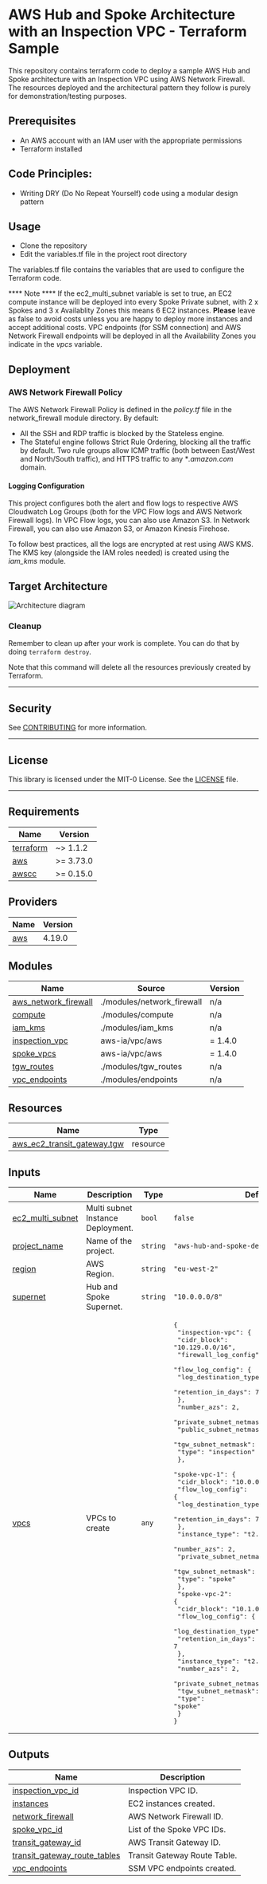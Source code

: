 <!-- BEGIN_TF_DOCS -->
# AWS Hub and Spoke Architecture with an Inspection VPC - Terraform Sample

This repository contains terraform code to deploy a sample AWS Hub and Spoke architecture with an Inspection VPC using AWS Network Firewall. The resources deployed and the architectural pattern they follow is purely for demonstration/testing  purposes.

## Prerequisites
- An AWS account with an IAM user with the appropriate permissions
- Terraform installed

## Code Principles:
- Writing DRY (Do No Repeat Yourself) code using a modular design pattern

## Usage
- Clone the repository
- Edit the variables.tf file in the project root directory

The variables.tf file contains the variables that are used to configure the Terraform code.

**** Note **** If the ec2\_multi\_subnet variable is set to true, an EC2 compute instance will be deployed into every Spoke Private subnet, with 2 x Spokes and 3 x Availablity Zones this means 6 EC2 instances. **Please** leave as false to avoid costs unless you are happy to deploy more instances and accept additional costs.
VPC endpoints (for SSM connection) and AWS Network Firewall endpoints will be deployed in all the Availability Zones you indicate in the *vpcs* variable.

## Deployment

### AWS Network Firewall Policy

The AWS Network Firewall Policy is defined in the *policy.tf* file in the network\_firewall module directory. By default:

- All the SSH and RDP traffic is blocked by the Stateless engine.
- The Stateful engine follows Strict Rule Ordering, blocking all the traffic by default. Two rule groups allow ICMP traffic (both between East/West and North/South traffic), and HTTPS traffic to any **.amazon.com* domain.

#### Logging Configuration

This project configures both the alert and flow logs to respective AWS Cloudwatch Log Groups (both for the VPC Flow logs and AWS Network Firewall logs). In VPC Flow logs, you can also use Amazon S3. In Network Firewall, you can also use Amazon S3, or Amazon Kinesis Firehose.

To follow best practices, all the logs are encrypted at rest using AWS KMS. The KMS key (alongside the IAM roles needed) is created using the *iam\_kms* module.

## Target Architecture

![Architecture diagram](./images/architecture\_diagram.png)

### Cleanup

Remember to clean up after your work is complete. You can do that by doing `terraform destroy`.

Note that this command will delete all the resources previously created by Terraform.

------

## Security

See [CONTRIBUTING](https://github.com/aws-samples/aws-network-firewall-terraform/blob/main/CONTRIBUTING.md#security-issue-notifications) for more information.

------

## License

This library is licensed under the MIT-0 License. See the [LICENSE](https://github.com/aws-samples/aws-network-firewall-terraform/blob/main/LICENSE) file.

------

## Requirements

| Name | Version |
|------|---------|
| <a name="requirement_terraform"></a> [terraform](#requirement\_terraform) | ~> 1.1.2 |
| <a name="requirement_aws"></a> [aws](#requirement\_aws) | >= 3.73.0 |
| <a name="requirement_awscc"></a> [awscc](#requirement\_awscc) | >= 0.15.0 |

## Providers

| Name | Version |
|------|---------|
| <a name="provider_aws"></a> [aws](#provider\_aws) | 4.19.0 |

## Modules

| Name | Source | Version |
|------|--------|---------|
| <a name="module_aws_network_firewall"></a> [aws\_network\_firewall](#module\_aws\_network\_firewall) | ./modules/network_firewall | n/a |
| <a name="module_compute"></a> [compute](#module\_compute) | ./modules/compute | n/a |
| <a name="module_iam_kms"></a> [iam\_kms](#module\_iam\_kms) | ./modules/iam_kms | n/a |
| <a name="module_inspection_vpc"></a> [inspection\_vpc](#module\_inspection\_vpc) | aws-ia/vpc/aws | = 1.4.0 |
| <a name="module_spoke_vpcs"></a> [spoke\_vpcs](#module\_spoke\_vpcs) | aws-ia/vpc/aws | = 1.4.0 |
| <a name="module_tgw_routes"></a> [tgw\_routes](#module\_tgw\_routes) | ./modules/tgw_routes | n/a |
| <a name="module_vpc_endpoints"></a> [vpc\_endpoints](#module\_vpc\_endpoints) | ./modules/endpoints | n/a |

## Resources

| Name | Type |
|------|------|
| [aws_ec2_transit_gateway.tgw](https://registry.terraform.io/providers/hashicorp/aws/latest/docs/resources/ec2_transit_gateway) | resource |

## Inputs

| Name | Description | Type | Default | Required |
|------|-------------|------|---------|:--------:|
| <a name="input_ec2_multi_subnet"></a> [ec2\_multi\_subnet](#input\_ec2\_multi\_subnet) | Multi subnet Instance Deployment. | `bool` | `false` | no |
| <a name="input_project_name"></a> [project\_name](#input\_project\_name) | Name of the project. | `string` | `"aws-hub-and-spoke-demo"` | no |
| <a name="input_region"></a> [region](#input\_region) | AWS Region. | `string` | `"eu-west-2"` | no |
| <a name="input_supernet"></a> [supernet](#input\_supernet) | Hub and Spoke Supernet. | `string` | `"10.0.0.0/8"` | no |
| <a name="input_vpcs"></a> [vpcs](#input\_vpcs) | VPCs to create | `any` | <pre>{<br>  "inspection-vpc": {<br>    "cidr_block": "10.129.0.0/16",<br>    "firewall_log_config": "cloud-watch-logs",<br>    "flow_log_config": {<br>      "log_destination_type": "cloud-watch-logs",<br>      "retention_in_days": 7<br>    },<br>    "number_azs": 2,<br>    "private_subnet_netmask": 28,<br>    "public_subnet_netmask": 28,<br>    "tgw_subnet_netmask": 28,<br>    "type": "inspection"<br>  },<br>  "spoke-vpc-1": {<br>    "cidr_block": "10.0.0.0/16",<br>    "flow_log_config": {<br>      "log_destination_type": "cloud-watch-logs",<br>      "retention_in_days": 7<br>    },<br>    "instance_type": "t2.micro",<br>    "number_azs": 2,<br>    "private_subnet_netmask": 28,<br>    "tgw_subnet_netmask": 28,<br>    "type": "spoke"<br>  },<br>  "spoke-vpc-2": {<br>    "cidr_block": "10.1.0.0/16",<br>    "flow_log_config": {<br>      "log_destination_type": "cloud-watch-logs",<br>      "retention_in_days": 7<br>    },<br>    "instance_type": "t2.micro",<br>    "number_azs": 2,<br>    "private_subnet_netmask": 24,<br>    "tgw_subnet_netmask": 28,<br>    "type": "spoke"<br>  }<br>}</pre> | no |

## Outputs

| Name | Description |
|------|-------------|
| <a name="output_inspection_vpc_id"></a> [inspection\_vpc\_id](#output\_inspection\_vpc\_id) | Inspection VPC ID. |
| <a name="output_instances"></a> [instances](#output\_instances) | EC2 instances created. |
| <a name="output_network_firewall"></a> [network\_firewall](#output\_network\_firewall) | AWS Network Firewall ID. |
| <a name="output_spoke_vpc_id"></a> [spoke\_vpc\_id](#output\_spoke\_vpc\_id) | List of the Spoke VPC IDs. |
| <a name="output_transit_gateway_id"></a> [transit\_gateway\_id](#output\_transit\_gateway\_id) | AWS Transit Gateway ID. |
| <a name="output_transit_gateway_route_tables"></a> [transit\_gateway\_route\_tables](#output\_transit\_gateway\_route\_tables) | Transit Gateway Route Table. |
| <a name="output_vpc_endpoints"></a> [vpc\_endpoints](#output\_vpc\_endpoints) | SSM VPC endpoints created. |
<!-- END_TF_DOCS -->